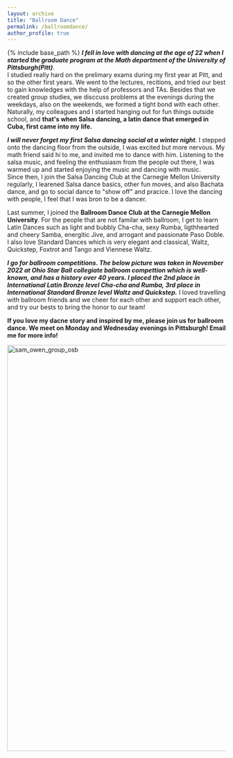 ```yaml
---
layout: archive
title: "Ballroom Dance"
permalink: /ballroomdance/
author_profile: true
---
```


{% include base_path %}
***I fell in love with dancing at the age of 22 when I started the graduate program at the Math department of the University of Pittsburgh(Pitt)***.    <br />
I studied really hard on the prelimary exams during my first year at Pitt, and so the other first years. We went to the lectures, recitions, and tried our best to gain knowledges with the help of professors and TAs. Besides that we created group studies, we disccuss problems at the evenings during the weekdays, also on the weekends, we formed a tight bond with each other.    <br />
Naturally, my colleagues and I started hanging out for fun things outside school, and **that's when Salsa dancing, a latin dance that emerged in Cuba, first came into my life.**
<br />

***I will never forget my first Salsa dancing social at a winter night***. I stepped onto the dancing floor from the outside, I was excited but more nervous. My math friend said hi to me, and invited me to dance with him. Listening to the salsa music, and feeling the enthusiasm from the people out there, I was warmed up and started enjoying the music and dancing with music. <br />
Since then, I join the Salsa Dancing Club at the Carnegie Mellon University regularly, I learened Salsa dance basics, other fun moves, and also Bachata dance, and go to social dance to "show off" and pracice. I love the dancing with people, I feel that I was bron to be a dancer.
<br />

Last summer, I joined the **Ballroom Dance Club at the Carnegie Mellon University**. For the people that are not familar with ballroom, I get to learn Latin Dances such as light and bubbly Cha-cha, sexy Rumba, ligthhearted and cheery Samba, energitic Jive, and arrogant and passionate Paso Doble. I also love Standard Dances which is very elegant and classical, Waltz, Quickstep, Foxtrot and Tango and Viennese Waltz. 

***I go for ballroom competitions. The below picture was taken in November 2022 at Ohio Star Ball collegiate ballroom compettion which is well-known, and has a history over 40 years. I placed the 2nd place in International Latin Bronze level Cha-cha and Rumba, 3rd place in International Standard Bronze level Waltz and Quickstep.*** I loved travelling with ballroom friends and we cheer for each other and support each other, and try our bests to bring the honor to our team!

**If you love my dacne story and inspired by me, please join us for ballroom dance. We meet on Monday and Wednesday evenings in Pittsburgh! Email me for more info!**

<img width="935" alt="sam_owen_group_osb" src="https://user-images.githubusercontent.com/66021647/213876262-f6f6a912-2599-4051-9569-02bcf7891fc8.png">
